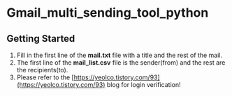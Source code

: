# Gmail_multi_sending_tool_python

## Getting Started
1. Fill in the first line of the **mail.txt** file with a title and the rest of the mail.
2. The first line of the **mail_list.csv** file is the sender(from) and the rest are the recipients(to).
3. Please refer to the [https://yeolco.tistory.com/93](https://yeolco.tistory.com/93) blog for login verification!

